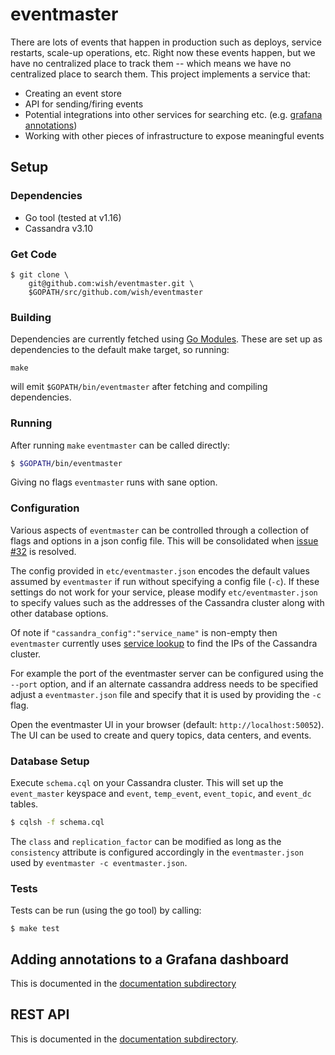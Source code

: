 # eventmaster

There are lots of events that happen in production such as deploys, service
restarts, scale-up operations, etc. Right now these events happen, but we have
no centralized place to track them -- which means we have no centralized place
to search them. This project implements a service that:

- Creating an event store
- API for sending/firing events
- Potential integrations into other services for searching etc. (e.g. [grafana annotations](./docs/grafana))
- Working with other pieces of infrastructure to expose meaningful events

## Setup
### Dependencies
- Go tool (tested at v1.16)
- Cassandra v3.10

### Get Code
```
$ git clone \
    git@github.com:wish/eventmaster.git \
    $GOPATH/src/github.com/wish/eventmaster
```

### Building

Dependencies are currently fetched using [Go Modules](https://blog.golang.org/using-go-modules).
These are set up as dependencies to the default make target, so running:

```
make
```

will emit `$GOPATH/bin/eventmaster` after fetching and compiling dependencies.


### Running

After running `make` `eventmaster` can be called directly:

```bash
$ $GOPATH/bin/eventmaster
```

Giving no flags `eventmaster` runs with sane option.

### Configuration

Various aspects of `eventmaster` can be controlled through a collection of
flags and options in a json config file. This will be consolidated when
[issue #32](https://github.com/wish/eventmaster/issues/32)
is resolved.

The config provided in `etc/eventmaster.json` encodes the default values
assumed by `eventmaster` if run without specifying a config file (`-c`). If
these settings do not work for your service, please modify
`etc/eventmaster.json` to specify values such as the addresses of the Cassandra
cluster along with other database options.

Of note if `"cassandra_config":"service_name"` is non-empty then `eventmaster`
currently uses
[service lookup](https://github.com/ContextLogic/goServiceLookup)
to find the IPs of the Cassandra cluster.

For example the port of the eventmaster server can be configured using the
`--port` option, and if an alternate cassandra address needs to be specified
adjust a `eventmaster.json` file and specify that it is used by providing the
`-c` flag.

Open the eventmaster UI in your browser (default: `http://localhost:50052`).
The UI can be used to create and query topics, data centers, and events.

### Database Setup

Execute `schema.cql` on your Cassandra cluster. This will set up the
`event_master` keyspace and `event`, `temp_event`, `event_topic`, and
`event_dc` tables.

```bash
$ cqlsh -f schema.cql
```

The `class` and `replication_factor` can be modified as long as the
`consistency` attribute is configured accordingly in the `eventmaster.json`
used by `eventmaster -c eventmaster.json`.

### Tests
Tests can be run (using the go tool) by calling:

```
$ make test
```

## Adding annotations to a Grafana dashboard

This is documented in the [documentation subdirectory](./docs/grafana)

## REST API

This is documented in the [documentation subdirectory](./docs/api/).
